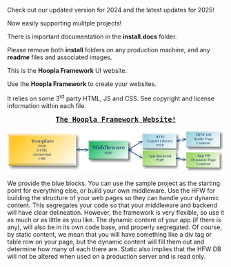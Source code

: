 Check out our updated version for 2024 and the latest updates for 2025!

Now easily supporting mulitple projects!

There is important documentation in the **install.docs** folder.

Please remove both **install** folders on any production machine, and any **readme** files and associated images.

This is the **Hoopla Framework** UI website.

Use the **Hoopla Framework** to create your websites.

It relies on some 3<sup>rd</sup> party HTML, JS and CSS.  See copyright and license information within each file.

<pre><div style="text-align:center;"><a style="font-size: 16px; font-weight: bold;" href="https://www.hooplaframework.com">The Hoopla Framework Website!</a></div></pre>

![Hoopla Diagram](hfw.diagram.trp.png "Framework Diagram")

We provide the blue blocks.  You can use the sample project as the starting point for everything else, or build your own middleware.  Use the HFW for building the structure of your web pages so they can handle your dynamic content.  This segregates your code so that your middleware and backend will have clear delineation.  However, the framework is very flexible, so use it as much or as little as you like.  The dynamic content of your app (if there is any), will also be in its own code base, and properly segregated.  Of course, by static content, we mean that you will have something like a div tag or table row on your page, but the dynamic content will fill them out and determine how many of each there are.  Static also implies that the HFW DB will not be altered when used on a production server and is read only.